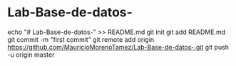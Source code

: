 # Lab-Base-de-datos-
echo "# Lab-Base-de-datos-" >> README.md
git init
git add README.md
git commit -m "first commit"
git remote add origin https://github.com/MauricioMorenoTamez/Lab-Base-de-datos-.git
git push -u origin master
